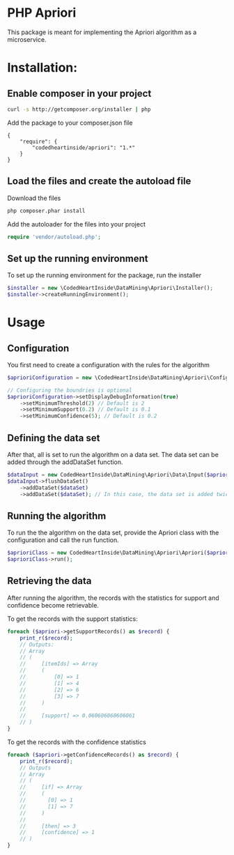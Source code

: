 PHP Apriori
===========

This package is meant for implementing the Apriori algorithm as a microservice.

# Installation:

## Enable composer in your project

```bash
curl -s http://getcomposer.org/installer | php
```

Add the package to your composer.json file

```
{
    "require": {
        "codedheartinside/apriori": "1.*"
    }
}
```

## Load the files and create the autoload file

Download the files

```bash
php composer.phar install
```

Add the autoloader for the files into your project

```php
require 'vendor/autoload.php';
```

## Set up the running environment

To set up the running environment for the package, run the installer

```php
$installer = new \CodedHeartInside\DataMining\Apriori\Installer();
$installer->createRunningEnvironment();
```

# Usage

## Configuration

You first need to create a configuration with the rules for the algorithm

```php
$aprioriConfiguration = new \CodedHeartInside\DataMining\Apriori\Configuration();

// Configuring the boundries is optional
$aprioriConfiguration->setDisplayDebugInformation(true)
    ->setMinimumThreshold(2) // Default is 2
    ->setMinimumSupport(0.2) // Default is 0.1
    ->setMinimumConfidence(5); // Default is 0.2
```

## Defining the data set
After that, all is set to run the algorithm on a data set. The data set can be added through the addDataSet function.

```php
$dataInput = new CodedHeartInside\DataMining\Apriori\Data\Input($aprioriConfiguration);
$dataInput->flushDataSet()
    ->addDataSet($dataSet)
    ->addDataSet($dataSet); // In this case, the data set is added twice to create more testing data
```

## Running the algorithm

To run the the algorithm on the data set, provide the Apriori class with the configuration and call the run function.

```php
$aprioriClass = new CodedHeartInside\DataMining\Apriori\Apriori($aprioriConfiguration);
$aprioriClass->run();
```

## Retrieving the data

After running the algorithm, the records with the statistics for support and confidence become retrievable.

To get the records with the support statistics:

```php
foreach ($apriori->getSupportRecords() as $record) {
    print_r($record);
    // Outputs:
    // Array
    // (
    //     [itemIds] => Array
    //     (
    //         [0] => 1
    //         [1] => 4
    //         [2] => 6
    //         [3] => 7
    //     )
    //
    //     [support] => 0.060606060606061
    // )
}
```

To get the records with the confidence statistics

```php
foreach ($apriori->getConfidenceRecords() as $record) {
    print_r($record);
    // Outputs
    // Array
    // (
    //     [if] => Array
    //     (
    //       [0] => 1
    //       [1] => 7
    //     )
    //
    //     [then] => 3
    //     [confidence] => 1
    // )
}
```